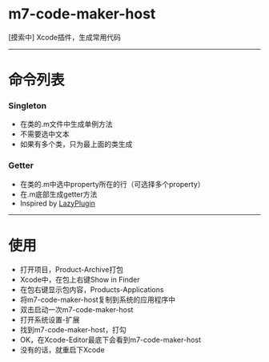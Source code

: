 # m7-code-maker-host
[摸索中] Xcode插件，生成常用代码


------
# 命令列表

### Singleton
- 在类的.m文件中生成单例方法
- 不需要选中文本
- 如果有多个类，只为最上面的类生成

### Getter
- 在类的.m中选中property所在的行（可选择多个property）
- 在.m底部生成getter方法
- Inspired by [LazyPlugin](https://github.com/nangege/LazyPlugin)

------
# 使用
- 打开项目，Product-Archive打包
- Xcode中，在包上右键Show in Finder
- 在包右键显示包内容，Products-Applications
- 将m7-code-maker-host复制到系统的应用程序中
- 双击启动一次m7-code-maker-host
- 打开系统设置-扩展
- 找到m7-code-maker-host，打勾
- OK，在Xcode-Editor最底下会看到m7-code-maker-host
- 没有的话，就重启下Xcode
